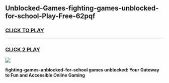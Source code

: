 
## Unblocked-Games-fighting-games-unblocked-for-school-Play-Free-62pqf
<h3>
<a href="https://premium76.site?title=fighting-games-unblocked-for-school&ref=18A">CLICK TO PLAY</a></h3>
<hr>

<h3>
<a href="https://premium76.site?title=fighting-games-unblocked-for-school&ref=18A">CLICK 2 PLAY</a>
  
</h3>

<a href="https://premium76.site?title=fighting-games-unblocked-for-school&ref=18A"><img src="https://clearcache.store/games.png"></a>


**fighting-games-unblocked-for-school games unblocked: Your Gateway to Fun and Accessible Online Gaming**
